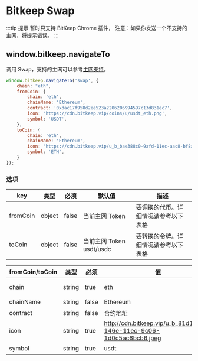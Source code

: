 # Bitkeep Swap

:::tip 提示
暂时只支持 BitKeep Chrome 插件， 注意：如果你发送一个不支持的主网，将提示错误。
:::

## window.bitkeep.navigateTo

调用 Swap，支持的主网可以参考[主网支持](/swapchainList.json)。

```javascript
window.bitkeep.navigateTo('swap', {
    chain: "eth",
    fromCoin: {
        chain: 'eth',
        chainName: 'Ethereum',
        contract: '0xdac17f958d2ee523a2206206994597c13d831ec7',
        icon: 'https://cdn.bitkeep.vip/coins/u/usdt_eth.png',
        symbol: 'USDT',
    },
    toCoin: {
        chain: 'eth',
        chainName: 'Ethereum',
        icon: 'https://cdn.bitkeep.vip/u_b_bae388c0-9afd-11ec-aac8-bf8a172584ab.png',
        symbol: 'ETH',
    }
});

```

### 选项

| key      | 类型   | 必须 | 默认值                         | 描述          |
| -------- | ------ | ------- | ------------------------ | ---------------------------- |
| fromCoin | object | false   | 当前主网 Token           | 要调换的代币。详细情况请参考以下表格 |
| toCoin   | object | false   | 当前主网 Token usdt/usdc | 要转换的令牌。详细情况请参考以下表格 |

| fromCoin/toCoin | 类型   | 必须 | 值         | 描述                      |
| --------------- | ------ | ------- | -------- | --------------------------- |
| chain           | string | true    | eth           | "eth"=="Ethereum" 主网名[参考 JSON](/swapchainList.json) |
| chainName       | string | false   | Ethereum      | 主网名                                                          |
| contract        | string | false   | 合约地址       | token 合约地址                                        |
| icon            | string | true    | http://cdn.bitkeep.vip/u_b_81d12c10-146e-11ec-9c06-1d0c5ac6bcb6.jpeg | token 图标     |
| symbol          | string | true    | usdt                                                                 | token 名称     |
